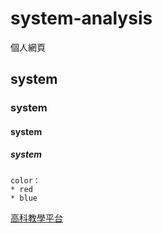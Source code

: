 # system-analysis
個人網頁
## system
### system
#### system
##### system

```
color：
* red
* blue
```
[高科教學平台](https://elearning.nkust.edu.tw/moocs/#/home)
